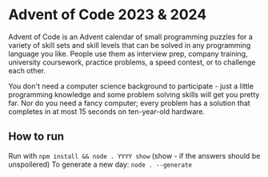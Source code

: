 # **Advent of Code 2023 & 2024**

Advent of Code is an Advent calendar of small programming puzzles for a variety of skill sets and skill levels that can be solved in any programming language you like. People use them as interview prep, company training, university coursework, practice problems, a speed contest, or to challenge each other.

You don't need a computer science background to participate - just a little programming knowledge and some problem solving skills will get you pretty far. Nor do you need a fancy computer; every problem has a solution that completes in at most 15 seconds on ten-year-old hardware.

## **How to run**

Run with `npm install && node . YYYY show` (show - if the answers should be unspoilered)
To generate a new day: `node . --generate`
